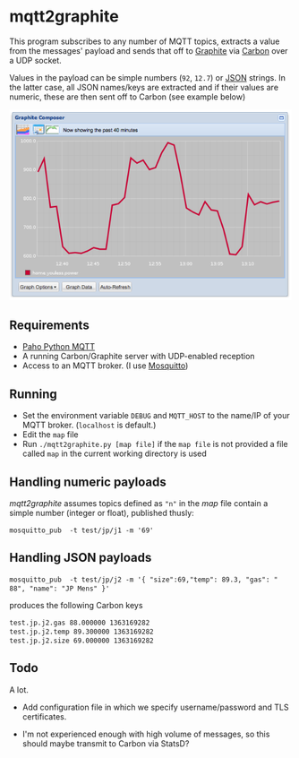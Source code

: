 # mqtt2graphite

This program subscribes to any number of MQTT topics, extracts a value from the
messages' payload and sends that off to [Graphite][1] via [Carbon][2] over a UDP
socket. 

Values in the payload can be simple numbers (`92`, `12.7`) or [JSON][3] strings.
In the latter case, all JSON names/keys are extracted and if their values are 
numeric, these are then sent off to Carbon (see example below)

![](jmbp-532.png)

## Requirements

* [Paho Python MQTT](https://pypi.python.org/pypi/paho-mqtt)
* A running Carbon/Graphite server with UDP-enabled reception
* Access to an MQTT broker. (I use [Mosquitto](http://mosquitto.org/))

## Running

* Set the environment variable `DEBUG` and `MQTT_HOST` to the name/IP of your MQTT broker. (`localhost` is default.)
* Edit the `map` file
* Run `./mqtt2graphite.py [map file]` if the `map file` is not provided a file called `map` in the current working directory is used

## Handling numeric payloads

_mqtt2graphite_ assumes topics defined as `"n"` in the _map_ file contain a simple
number (integer or float), published thusly:

```
mosquitto_pub  -t test/jp/j1 -m '69'
```

## Handling JSON payloads

```
mosquitto_pub  -t test/jp/j2 -m '{ "size":69,"temp": 89.3, "gas": " 88", "name": "JP Mens" }'
```

produces the following Carbon keys

```
test.jp.j2.gas 88.000000 1363169282
test.jp.j2.temp 89.300000 1363169282
test.jp.j2.size 69.000000 1363169282
```

## Todo

A lot. 

* Add configuration file in which we specify username/password and TLS certificates.
* I'm not experienced enough with high volume of messages, so this should maybe
  transmit to Carbon via StatsD?

  [1]: http://graphite.wikidot.com/
  [2]: http://graphite.wikidot.com/carbon
  [3]: http://json.org
